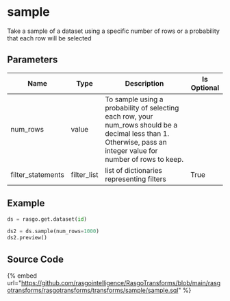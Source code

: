 

# sample

Take a sample of a dataset using a specific number of rows or a probability that each row will be selected

## Parameters

|       Name        |    Type     |                                                                           Description                                                                            | Is Optional |
| ----------------- | ----------- | ---------------------------------------------------------------------------------------------------------------------------------------------------------------- | ----------- |
| num_rows          | value       | To sample using a probability of selecting each row, your num_rows should be a decimal less than 1. Otherwise, pass an integer value for number of rows to keep. |             |
| filter_statements | filter_list | list of dictionaries representing filters                                                                                                                        | True        |


## Example

```python
ds = rasgo.get.dataset(id)

ds2 = ds.sample(num_rows=1000)
ds2.preview()
```

## Source Code

{% embed url="https://github.com/rasgointelligence/RasgoTransforms/blob/main/rasgotransforms/rasgotransforms/transforms/sample/sample.sql" %}

